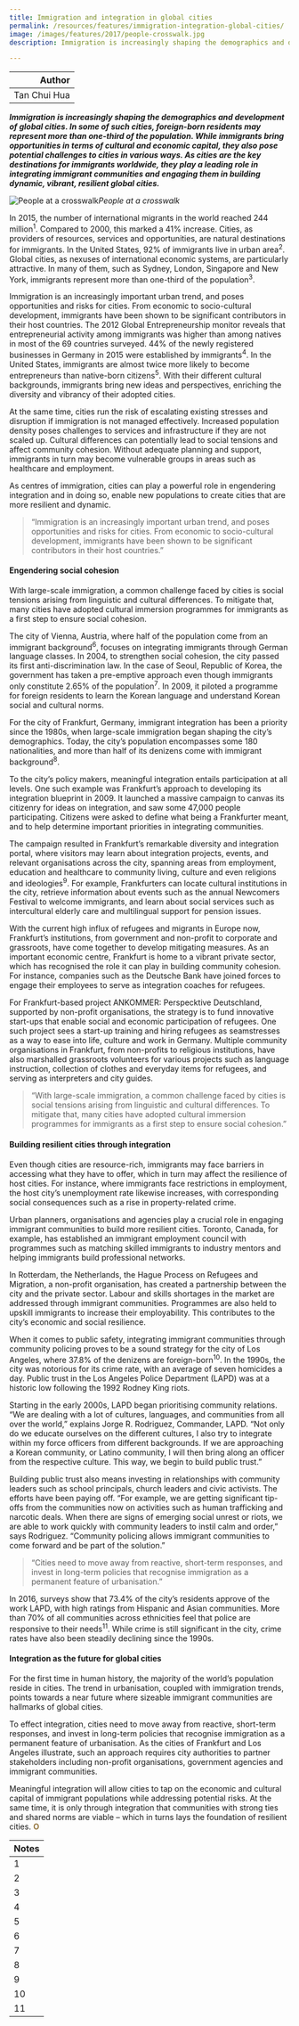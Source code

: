 ```yaml
---
title: Immigration and integration in global cities
permalink: /resources/features/immigration-integration-global-cities/
image: /images/features/2017/people-crosswalk.jpg
description: Immigration is increasingly shaping the demographics and development of global cities. In some of such cities, foreign-born residents may represent more than one-third of the population. While immigrants bring opportunities in terms of cultural and economic capital, they also pose potential challenges to cities in various ways. As cities are the key destinations for immigrants worldwide, they play a leading role in integrating immigrant communities and engaging them in building dynamic, vibrant, resilient global cities.

---
```


| Author |
|---:|
| Tan Chui Hua |

***Immigration is increasingly shaping the demographics and development of global cities. In some of such cities, foreign-born residents may represent more than one-third of the population. While immigrants bring opportunities in terms of cultural and economic capital, they also pose potential challenges to cities in various ways. As cities are the key destinations for immigrants worldwide, they play a leading role in integrating immigrant communities and engaging them in building dynamic, vibrant, resilient global cities.***

![People at a crosswalk](/images/features/2017/people-crosswalk.jpg/)*People at a crosswalk*

In 2015, the number of international migrants in the world reached 244 million<sup>1</sup>. Compared to 2000, this marked a 41% increase. Cities, as providers of resources, services and opportunities, are natural destinations for immigrants. In the United States, 92% of immigrants live in urban area<sup>2</sup>. Global cities, as nexuses of international economic systems, are particularly attractive. In many of them, such as Sydney, London, Singapore and New York, immigrants represent more than one-third of the population<sup>3</sup>.

Immigration is an increasingly important urban trend, and poses opportunities and risks for cities. From economic to socio-cultural development, immigrants have been shown to be significant contributors in their host countries. The 2012 Global Entrepreneurship monitor reveals that entrepreneurial activity among immigrants was higher than among natives in most of the 69 countries surveyed. 44% of the newly registered businesses in Germany in 2015 were established by immigrants<sup>4</sup>. In the United States, immigrants are almost twice more likely to become entrepreneurs than native-born citizens<sup>5</sup>. With their different cultural backgrounds, immigrants bring new ideas and perspectives, enriching the diversity and vibrancy of their adopted cities.

At the same time, cities run the risk of escalating existing stresses and disruption if immigration is not managed effectively. Increased population density poses challenges to services and infrastructure if they are not scaled up. Cultural differences can potentially lead to social tensions and affect community cohesion. Without adequate planning and support, immigrants in turn may become vulnerable groups in areas such as healthcare and employment.

As centres of immigration, cities can play a powerful role in engendering integration and in doing so, enable new populations to create cities that are more resilient and dynamic.

> “Immigration is an increasingly important urban trend, and poses opportunities and risks for cities. From economic to socio-cultural development, immigrants have been shown to be significant contributors in their host countries.”

#### **Engendering social cohesion**

With large-scale immigration, a common challenge faced by cities is social tensions arising from linguistic and cultural differences. To mitigate that, many cities have adopted cultural immersion programmes for immigrants as a first step to ensure social cohesion.

The city of Vienna, Austria, where half of the population come from an immigrant background<sup>6</sup>, focuses on integrating immigrants through German language classes. In 2004, to strengthen social cohesion, the city passed its first anti-discrimination law. In the case of Seoul, Republic of Korea, the government has taken a pre-emptive approach even though immigrants only constitute 2.65% of the population<sup>7</sup>. In 2009, it piloted a programme for foreign residents to learn the Korean language and understand Korean social and cultural norms.

For the city of Frankfurt, Germany, immigrant integration has been a priority since the 1980s, when large-scale immigration began shaping the city’s demographics. Today, the city’s population encompasses some 180 nationalities, and more than half of its denizens come with immigrant background<sup>8</sup>.

To the city’s policy makers, meaningful integration entails participation at all levels. One such example was Frankfurt’s approach to developing its integration blueprint in 2009. It launched a massive campaign to canvas its citizenry for ideas on integration, and saw some 47,000 people participating. Citizens were asked to define what being a Frankfurter meant, and to help determine important priorities in integrating communities.

The campaign resulted in Frankfurt’s remarkable diversity and integration portal, where visitors may learn about integration projects, events, and relevant organisations across the city, spanning areas from employment, education and healthcare to community living, culture and even religions and ideologies<sup>9</sup>. For example, Frankfurters can locate cultural institutions in the city, retrieve information about events such as the annual Newcomers Festival to welcome immigrants, and learn about social services such as intercultural elderly care and multilingual support for pension issues.

With the current high influx of refugees and migrants in Europe now, Frankfurt’s institutions, from government and non-profit to corporate and grassroots, have come together to develop mitigating measures. As an important economic centre, Frankfurt is home to a vibrant private sector, which has recognised the role it can play in building community cohesion. For instance, companies such as the Deutsche Bank have joined forces to engage their employees to serve as integration coaches for refugees.

For Frankfurt-based project ANKOMMER: Perspecktive Deutschland, supported by non-profit organisations, the strategy is to fund innovative start-ups that enable social and economic participation of refugees. One such project sees a start-up training and hiring refugees as seamstresses as a way to ease into life, culture and work in Germany. Multiple community organisations in Frankfurt, from non-profits to religious institutions, have also marshalled grassroots volunteers for various projects such as language instruction, collection of clothes and everyday items for refugees, and serving as interpreters and city guides.

> “With large-scale immigration, a common challenge faced by cities is social tensions arising from linguistic and cultural differences. To mitigate that, many cities have adopted cultural immersion programmes for immigrants as a first step to ensure social cohesion.”

#### **Building resilient cities through integration**

Even though cities are resource-rich, immigrants may face barriers in accessing what they have to offer, which in turn may affect the resilience of host cities. For instance, where immigrants face restrictions in employment, the host city’s unemployment rate likewise increases, with corresponding social consequences such as a rise in property-related crime.

Urban planners, organisations and agencies play a crucial role in engaging immigrant communities to build more resilient cities. Toronto, Canada, for example, has established an immigrant employment council with programmes such as matching skilled immigrants to industry mentors and helping immigrants build professional networks.

In Rotterdam, the Netherlands, the Hague Process on Refugees and Migration, a non-profit organisation, has created a partnership between the city and the private sector. Labour and skills shortages in the market are addressed through immigrant communities. Programmes are also held to upskill immigrants to increase their employability. This contributes to the city’s economic and social resilience.

When it comes to public safety, integrating immigrant communities through community policing proves to be a sound strategy for the city of Los Angeles, where 37.8% of the denizens are foreign-born<sup>10</sup>. In the 1990s, the city was notorious for its crime rate, with an average of seven homicides a day. Public trust in the Los Angeles Police Department (LAPD) was at a historic low following the 1992 Rodney King riots.

Starting in the early 2000s, LAPD began prioritising community relations. “We are dealing with a lot of cultures, languages, and communities from all over the world,” explains Jorge R. Rodriguez, Commander, LAPD. “Not only do we educate ourselves on the different cultures, I also try to integrate within my force officers from different backgrounds. If we are approaching a Korean community, or Latino community, I will then bring along an officer from the respective culture. This way, we begin to build public trust.”

Building public trust also means investing in relationships with community leaders such as school principals, church leaders and civic activists. The efforts have been paying off. “For example, we are getting significant tip-offs from the communities now on activities such as human trafficking and narcotic deals. When there are signs of emerging social unrest or riots, we are able to work quickly with community leaders to instil calm and order,” says Rodriguez. “Community policing allows immigrant communities to come forward and be part of the solution.”

> “Cities need to move away from reactive, short-term responses, and invest in long-term policies that recognise immigration as a permanent feature of urbanisation.”

In 2016, surveys show that 73.4% of the city’s residents approve of the work LAPD, with high ratings from Hispanic and Asian communities. More than 70% of all communities across ethnicities feel that police are responsive to their needs<sup>11</sup>. While crime is still significant in the city, crime rates have also been steadily declining since the 1990s.

#### **Integration as the future for global cities**

For the first time in human history, the majority of the world’s population reside in cities. The trend in urbanisation, coupled with immigration trends, points towards a near future where sizeable immigrant communities are hallmarks of global cities.

To effect integration, cities need to move away from reactive, short-term responses, and invest in long-term policies that recognise immigration as a permanent feature of urbanisation. As the cities of Frankfurt and Los Angeles illustrate, such an approach requires city authorities to partner stakeholders including non-profit organisations, government agencies and immigrant communities.

Meaningful integration will allow cities to tap on the economic and cultural capital of immigrant populations while addressing potential risks. At the same time, it is only through integration that communities with strong ties and shared norms are viable – which in turns lays the foundation of resilient cities. **<font color="#967942">O</font>** 

| Notes |
|:---|
| 1 | United Nations. 2016. 244 million international migrants living abroad worldwide, new UN statistics reveal. January 16. [Link](http://www.un.org/sustainabledevelopment/blog/2016/01/244-million-international-migrants-living-abroad-worldwide-new-un-statistics-reveal) |
| 2 | McKinsey Global Institute. 2016. People on the Move: Global Migration’s Impact and Opportunity. McKinsey & Company, p. 3 |
| 3 | International Organization for Migration. 2015. World Migration Report 2015. France: International Organization for Migration, p. 1 |
| 4 | Anon. 2017. “Immigrants are bringing entrepreneur flair to Germany”. The Economist. 4 February. [Link](https://www.economist.com/news/europe/21716053-while-native-germans-are-growing-less-eager-start-businesses-new-arrivals-are-ever-more) |
| 5 | Vandor, Peter and Nikolaus Franke. 2016. “Why are immigrants more entrepreneurial”, Harvard Business Review. 27 October. [Link](https://hbr.org/2016/10/why-are-immigrants-more-entrepreneurial) |
| 6 | City of Vienna. 2016. Facts and figures – Viennese population according to migration background. [Link](https://www.wien.gv.at/english/social/integration/basic-work/facts-figures.html) | 
| 7 | Seoul Metropolitan Government. 2016. Population. [Link](http://english.seoul.go.kr) |
| 8 | City of Frankfurt. 2017. Population. [Link](https://www.frankfurt.de) |
| 9 | City of Frankfurt. 2017. Integration and Diversity Portal. [Link](http://www.vielfalt-bewegt-frankfurt.de/en) |
| 10 | 100 Resilient Cities. 2016. Global Migration: Resilient Cities at the Forefront, p. 40 |
| 11 | Los Angeles Police Department. 2016. Report of the Los Angeles Police Department on the Prevention and Elimination of Biased Policing. 15 November, p. 7-9 |
